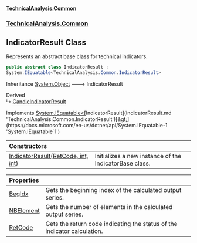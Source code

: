 #### [TechnicalAnalysis.Common](TechnicalAnalysis.Common.md 'TechnicalAnalysis.Common')
### [TechnicalAnalysis.Common](TechnicalAnalysis.Common.md#TechnicalAnalysis.Common 'TechnicalAnalysis.Common')

## IndicatorResult Class

Represents an abstract base class for technical indicators.

```csharp
public abstract class IndicatorResult :
System.IEquatable<TechnicalAnalysis.Common.IndicatorResult>
```

Inheritance [System.Object](https://docs.microsoft.com/en-us/dotnet/api/System.Object 'System.Object') &#129106; IndicatorResult

Derived  
&#8627; [CandleIndicatorResult](CandleIndicatorResult.md 'TechnicalAnalysis.Common.CandleIndicatorResult')

Implements [System.IEquatable&lt;](https://docs.microsoft.com/en-us/dotnet/api/System.IEquatable-1 'System.IEquatable`1')[IndicatorResult](IndicatorResult.md 'TechnicalAnalysis.Common.IndicatorResult')[&gt;](https://docs.microsoft.com/en-us/dotnet/api/System.IEquatable-1 'System.IEquatable`1')

| Constructors | |
| :--- | :--- |
| [IndicatorResult(RetCode, int, int)](IndicatorResult.IndicatorResult(RetCode,int,int).md 'TechnicalAnalysis.Common.IndicatorResult.IndicatorResult(TechnicalAnalysis.Common.RetCode, int, int)') | Initializes a new instance of the IndicatorBase class. |

| Properties | |
| :--- | :--- |
| [BegIdx](IndicatorResult.BegIdx.md 'TechnicalAnalysis.Common.IndicatorResult.BegIdx') | Gets the beginning index of the calculated output series. |
| [NBElement](IndicatorResult.NBElement.md 'TechnicalAnalysis.Common.IndicatorResult.NBElement') | Gets the number of elements in the calculated output series. |
| [RetCode](IndicatorResult.RetCode.md 'TechnicalAnalysis.Common.IndicatorResult.RetCode') | Gets the return code indicating the status of the indicator calculation. |
